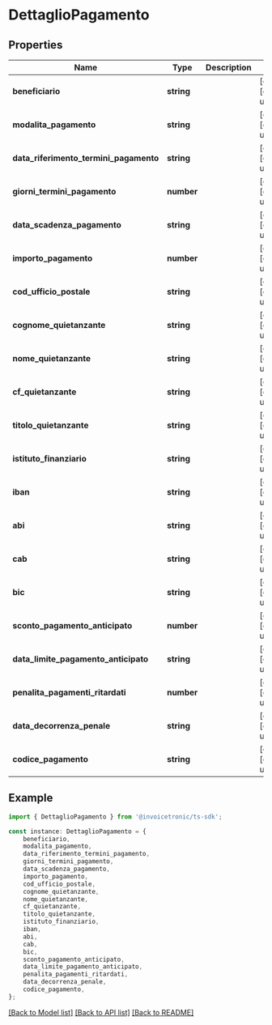 # DettaglioPagamento


## Properties

Name | Type | Description | Notes
------------ | ------------- | ------------- | -------------
**beneficiario** | **string** |  | [optional] [default to undefined]
**modalita_pagamento** | **string** |  | [optional] [default to undefined]
**data_riferimento_termini_pagamento** | **string** |  | [optional] [default to undefined]
**giorni_termini_pagamento** | **number** |  | [optional] [default to undefined]
**data_scadenza_pagamento** | **string** |  | [optional] [default to undefined]
**importo_pagamento** | **number** |  | [optional] [default to undefined]
**cod_ufficio_postale** | **string** |  | [optional] [default to undefined]
**cognome_quietanzante** | **string** |  | [optional] [default to undefined]
**nome_quietanzante** | **string** |  | [optional] [default to undefined]
**cf_quietanzante** | **string** |  | [optional] [default to undefined]
**titolo_quietanzante** | **string** |  | [optional] [default to undefined]
**istituto_finanziario** | **string** |  | [optional] [default to undefined]
**iban** | **string** |  | [optional] [default to undefined]
**abi** | **string** |  | [optional] [default to undefined]
**cab** | **string** |  | [optional] [default to undefined]
**bic** | **string** |  | [optional] [default to undefined]
**sconto_pagamento_anticipato** | **number** |  | [optional] [default to undefined]
**data_limite_pagamento_anticipato** | **string** |  | [optional] [default to undefined]
**penalita_pagamenti_ritardati** | **number** |  | [optional] [default to undefined]
**data_decorrenza_penale** | **string** |  | [optional] [default to undefined]
**codice_pagamento** | **string** |  | [optional] [default to undefined]

## Example

```typescript
import { DettaglioPagamento } from '@invoicetronic/ts-sdk';

const instance: DettaglioPagamento = {
    beneficiario,
    modalita_pagamento,
    data_riferimento_termini_pagamento,
    giorni_termini_pagamento,
    data_scadenza_pagamento,
    importo_pagamento,
    cod_ufficio_postale,
    cognome_quietanzante,
    nome_quietanzante,
    cf_quietanzante,
    titolo_quietanzante,
    istituto_finanziario,
    iban,
    abi,
    cab,
    bic,
    sconto_pagamento_anticipato,
    data_limite_pagamento_anticipato,
    penalita_pagamenti_ritardati,
    data_decorrenza_penale,
    codice_pagamento,
};
```

[[Back to Model list]](../README.md#documentation-for-models) [[Back to API list]](../README.md#documentation-for-api-endpoints) [[Back to README]](../README.md)
